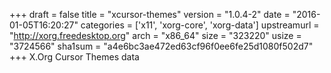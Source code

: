 +++
draft = false
title = "xcursor-themes"
version = "1.0.4-2"
date = "2016-01-05T16:20:27"
categories = ['x11', 'xorg-core', 'xorg-data']
upstreamurl = "http://xorg.freedesktop.org"
arch = "x86_64"
size = "323220"
usize = "3724566"
sha1sum = "a4e6bc3ae472ed63cf96f0ee6fe25d1080f502d7"
+++
X.Org Cursor Themes data